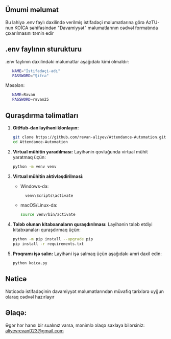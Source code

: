 ## Ümumi məlumat
Bu lahiyə .env faylı daxilində verilmiş istifadəçi məlumatlarına görə AzTU-nun KOİCA səhifəsindən "Davamiyyət" məlumatlarının cədvəl formatında çıxarılmasını təmin edir

## .env faylının sturukturu
.env faylının daxilindəki məlumatlar aşağıdakı kimi olmaldır:
```bash
   NAME="İstifadəçi-adı"
   PASSWORD="Şifrə"
   ```
Məsələn:
```bash
   NAME=Rəvan
   PASSWORD=rəvan25
   ```

## Quraşdırma təlimatları
1. **GitHub-dan layihəni klonlayın:**
   ```bash
   git clone https://github.com/revan-aliyev/Attendance-Automation.git
   cd Attendance-Automation
   ```

2. **Virtual mühitin yaradılması:**
   Layihənin qovluğunda virtual mühit yaratmaq üçün:
   ```bash
   python -m venv venv
   ```

3. **Virtual mühitin aktivləşdirilməsi:**
   - Windows-da:
     ```bash
       venv\Scripts\activate
     ```
   - macOS/Linux-da:
     ```bash
     source venv/bin/activate
     ```

4. **Tələb olunan kitabxanaların quraşdırılması:**
   Layihənin tələb etdiyi kitabxanaları quraşdırmaq üçün:
   ```bash
   python -m pip install --upgrade pip
   pip install -r requirements.txt
   ```

5. **Proqramı işə salın:**
   Layihəni işə salmaq üçün aşağıdakı əmri daxil edin:
   ```bash
   python koica.py
   ```

## Nəticə
Nəticədə istifadəçinin davamiyyət məlumatlarından müvafiq tarixlərə uyğun olaraq cədvəl hazırlayır

## Əlaqə:
Əgər hər hansı bir sualınız varsa, mənimlə əlaqə saxlaya bilərsiniz: aliyevrevan023@gmail.com
